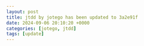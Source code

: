 ```yaml
---
layout: post
title: jtdd by jotego has been updated to 3a2e91f
date: 2024-09-06 20:10:20 +0000
categories: [jotego, jtdd]
tags: [update]
---
```


